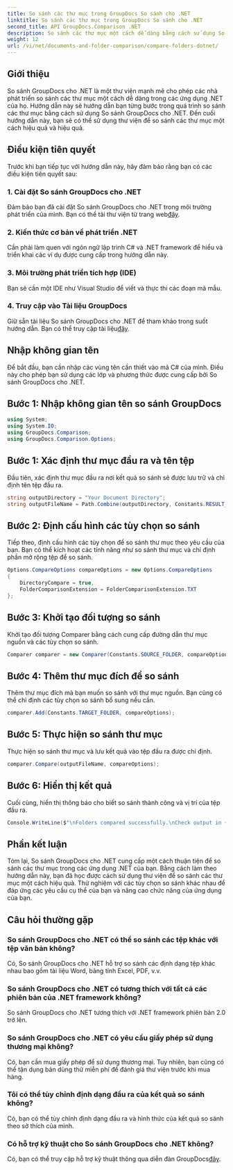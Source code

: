 ```yaml
---
title: So sánh các thư mục trong GroupDocs So sánh cho .NET
linktitle: So sánh các thư mục trong GroupDocs So sánh cho .NET
second_title: API GroupDocs.Comparison .NET
description: So sánh các thư mục một cách dễ dàng bằng cách sử dụng So sánh GroupDocs cho .NET. Hãy làm theo từng bước của chúng tôi để so sánh thư mục hiệu quả. Nâng cao các ứng dụng .NET của bạn.
weight: 12
url: /vi/net/documents-and-folder-comparison/compare-folders-dotnet/
---
```

## Giới thiệu
So sánh GroupDocs cho .NET là một thư viện mạnh mẽ cho phép các nhà phát triển so sánh các thư mục một cách dễ dàng trong các ứng dụng .NET của họ. Hướng dẫn này sẽ hướng dẫn bạn từng bước trong quá trình so sánh các thư mục bằng cách sử dụng So sánh GroupDocs cho .NET. Đến cuối hướng dẫn này, bạn sẽ có thể sử dụng thư viện để so sánh các thư mục một cách hiệu quả và hiệu quả.
## Điều kiện tiên quyết
Trước khi bạn tiếp tục với hướng dẫn này, hãy đảm bảo rằng bạn có các điều kiện tiên quyết sau:
### 1. Cài đặt So sánh GroupDocs cho .NET
 Đảm bảo bạn đã cài đặt So sánh GroupDocs cho .NET trong môi trường phát triển của mình. Bạn có thể tải thư viện từ trang web[đây](https://releases.groupdocs.com/comparison/net/).
### 2. Kiến thức cơ bản về phát triển .NET
Cần phải làm quen với ngôn ngữ lập trình C# và .NET framework để hiểu và triển khai các ví dụ được cung cấp trong hướng dẫn này.
### 3. Môi trường phát triển tích hợp (IDE)
Bạn sẽ cần một IDE như Visual Studio để viết và thực thi các đoạn mã mẫu.
### 4. Truy cập vào Tài liệu GroupDocs
Giữ sẵn tài liệu So sánh GroupDocs cho .NET để tham khảo trong suốt hướng dẫn. Bạn có thể truy cập tài liệu[đây](https://tutorials.groupdocs.com/comparison/net/).

## Nhập không gian tên
Để bắt đầu, bạn cần nhập các vùng tên cần thiết vào mã C# của mình. Điều này cho phép bạn sử dụng các lớp và phương thức được cung cấp bởi So sánh GroupDocs cho .NET.
## Bước 1: Nhập không gian tên so sánh GroupDocs
```csharp
using System;
using System.IO;
using GroupDocs.Comparison;
using GroupDocs.Comparison.Options;
```

## Bước 1: Xác định thư mục đầu ra và tên tệp
Đầu tiên, xác định thư mục đầu ra nơi kết quả so sánh sẽ được lưu trữ và chỉ định tên tệp đầu ra.
```csharp
string outputDirectory = "Your Document Directory";
string outputFileName = Path.Combine(outputDirectory, Constants.RESULT_FOLDER);
```
## Bước 2: Định cấu hình các tùy chọn so sánh
Tiếp theo, định cấu hình các tùy chọn để so sánh thư mục theo yêu cầu của bạn. Bạn có thể kích hoạt các tính năng như so sánh thư mục và chỉ định phần mở rộng tệp để so sánh.
```csharp
Options.CompareOptions compareOptions = new Options.CompareOptions
{
    DirectoryCompare = true,
    FolderComparisonExtension = FolderComparisonExtension.TXT
};
```
## Bước 3: Khởi tạo đối tượng so sánh
Khởi tạo đối tượng Comparer bằng cách cung cấp đường dẫn thư mục nguồn và các tùy chọn so sánh.
```csharp
Comparer comparer = new Comparer(Constants.SOURCE_FOLDER, compareOptions);
```
## Bước 4: Thêm thư mục đích để so sánh
Thêm thư mục đích mà bạn muốn so sánh với thư mục nguồn. Bạn cũng có thể chỉ định các tùy chọn so sánh bổ sung nếu cần.
```csharp
comparer.Add(Constants.TARGET_FOLDER, compareOptions);
```
## Bước 5: Thực hiện so sánh thư mục
Thực hiện so sánh thư mục và lưu kết quả vào tệp đầu ra được chỉ định.
```csharp
comparer.Compare(outputFileName, compareOptions);
```
## Bước 6: Hiển thị kết quả
Cuối cùng, hiển thị thông báo cho biết so sánh thành công và vị trí của tệp đầu ra.
```csharp
Console.WriteLine($"\nFolders compared successfully.\nCheck output in {Directory.GetCurrentDirectory()}.");
```

## Phần kết luận
Tóm lại, So sánh GroupDocs cho .NET cung cấp một cách thuận tiện để so sánh các thư mục trong các ứng dụng .NET của bạn. Bằng cách làm theo hướng dẫn này, bạn đã học được cách sử dụng thư viện để so sánh các thư mục một cách hiệu quả. Thử nghiệm với các tùy chọn so sánh khác nhau để đáp ứng các yêu cầu cụ thể của bạn và nâng cao chức năng của ứng dụng của bạn.
## Câu hỏi thường gặp
### So sánh GroupDocs cho .NET có thể so sánh các tệp khác với tệp văn bản không?
Có, So sánh GroupDocs cho .NET hỗ trợ so sánh các định dạng tệp khác nhau bao gồm tài liệu Word, bảng tính Excel, PDF, v.v.
### So sánh GroupDocs cho .NET có tương thích với tất cả các phiên bản của .NET framework không?
So sánh GroupDocs cho .NET tương thích với .NET framework phiên bản 2.0 trở lên.
### So sánh GroupDocs cho .NET có yêu cầu giấy phép sử dụng thương mại không?
Có, bạn cần mua giấy phép để sử dụng thương mại. Tuy nhiên, bạn cũng có thể tận dụng bản dùng thử miễn phí để đánh giá thư viện trước khi mua hàng.
### Tôi có thể tùy chỉnh định dạng đầu ra của kết quả so sánh không?
Có, bạn có thể tùy chỉnh định dạng đầu ra và hình thức của kết quả so sánh theo sở thích của mình.
### Có hỗ trợ kỹ thuật cho So sánh GroupDocs cho .NET không?
 Có, bạn có thể truy cập hỗ trợ kỹ thuật thông qua diễn đàn GroupDocs[đây](https://forum.groupdocs.com/c/comparison/12).